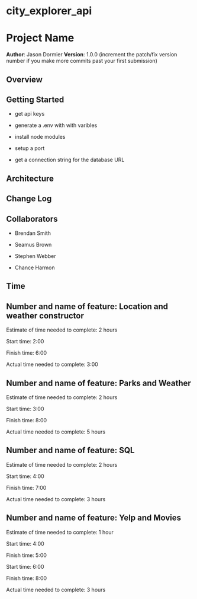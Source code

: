 # city_explorer_api

# Project Name

**Author**: Jason Dormier
**Version**: 1.0.0 (increment the patch/fix version number if you make more commits past your first submission)

## Overview
<!-- Provide a high level overview of what this application is and why you are building it, beyond the fact that it's an assignment for this class. (i.e. What's your problem domain?) -->

## Getting Started
* get api keys

* generate a .env with with varibles

* install node modules

* setup a port

* get a connection string for the database URL


## Architecture
<!-- Provide a detailed description of the application design. What technologies (languages, libraries, etc) you're using, and any other relevant design information. -->

## Change Log
<!-- Use this area to document the iterative changes made to your application as each feature is successfully implemented. Use time stamps. Here's an examples:

01-01-2001 4:59pm - Application now has a fully-functional express server, with a GET route for the location resource.

## Credits and Collaborations
<!-- Give credit (and a link) to other people or resources that helped you build this application. -->

## Collaborators
* Brendan Smith

* Seamus Brown

* Stephen Webber

* Chance Harmon

## Time

## Number and name of feature: Location and weather constructor

Estimate of time needed to complete: 2 hours

Start time: 2:00

Finish time: 6:00

Actual time needed to complete: 3:00

## Number and name of feature: Parks and Weather

Estimate of time needed to complete: 2 hours

Start time: 3:00

Finish time: 8:00

Actual time needed to complete: 5 hours

## Number and name of feature: SQL

Estimate of time needed to complete: 2 hours

Start time: 4:00

Finish time: 7:00

Actual time needed to complete: 3 hours

## Number and name of feature: Yelp and Movies

Estimate of time needed to complete: 1 hour

Start time: 4:00

Finish time: 5:00

Start time: 6:00

Finish time: 8:00

Actual time needed to complete: 3 hours